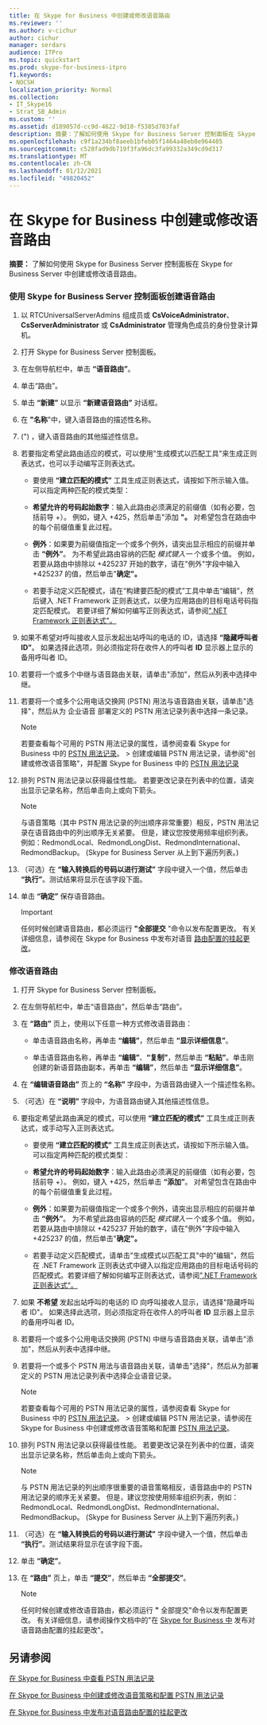 ```yaml
---
title: 在 Skype for Business 中创建或修改语音路由
ms.reviewer: ''
ms.author: v-cichur
author: cichur
manager: serdars
audience: ITPro
ms.topic: quickstart
ms.prod: skype-for-business-itpro
f1.keywords:
- NOCSH
localization_priority: Normal
ms.collection:
- IT_Skype16
- Strat_SB_Admin
ms.custom: ''
ms.assetid: d189057d-cc9d-4622-9d10-f5385d703faf
description: 摘要：了解如何使用 Skype for Business Server 控制面板在 Skype for Business Server 中创建或修改语音路由。
ms.openlocfilehash: c9f1a234bf8aeeb1bfeb05f1464a48eb0e964405
ms.sourcegitcommit: c528fad9db719f3fa96dc3fa99332a349cd9d317
ms.translationtype: MT
ms.contentlocale: zh-CN
ms.lasthandoff: 01/12/2021
ms.locfileid: "49820452"
---
```

# <a name="create-or-modify-a-voice-route-in-skype-for-business"></a>在 Skype for Business 中创建或修改语音路由
 
**摘要：** 了解如何使用 Skype for Business Server 控制面板在 Skype for Business Server 中创建或修改语音路由。
  
### <a name="to-create-a-voice-route-by-using-the-skype-for-business-server-control-panel"></a>使用 Skype for Business Server 控制面板创建语音路由

1. 以 RTCUniversalServerAdmins 组成员或 **CsVoiceAdministrator**、**CsServerAdministrator** 或 **CsAdministrator** 管理角色成员的身份登录计算机。
    
2. 打开 Skype for Business Server 控制面板。
    
3. 在左侧导航栏中，单击 **“语音路由”**。
    
4. 单击“路由”。
    
5. 单击 **“新建”** 以显示 **“新建语音路由”** 对话框。
    
6. 在 **"名称**"中，键入语音路由的描述性名称。
    
7.  (") ，键入语音路由的其他描述性信息。
    
8. 若要指定希望此路由适应的模式，可以使用"生成模式以匹配工具"来生成正则表达式，也可以手动编写正则表达式。
    
   - 要使用 **“建立匹配的模式”** 工具生成正则表达式，请按如下所示输入值。可以指定两种匹配的模式类型：
    
   - **希望允许的号码起始数字**：输入此路由必须满足的前缀值（如有必要，包括前导 +）。 例如，键入 +425，然后单击"添加 **"。** 对希望包含在路由中的每个前缀值重复此过程。
    
   - **例外**：如果要为前缀值指定一个或多个例外，请突出显示相应的前缀并单击 **“例外”**。 为不希望此路由容纳的匹配  *模式键入一*  个或多个值。 例如，若要从路由中排除以 +425237 开始的数字，请在"例外"字段中输入 +425237 的值，然后单击"**确定"。** 
    
   - 若要手动定义匹配模式，请在“构建要匹配的模式”工具中单击“编辑”，然后键入 .NET Framework 正则表达式，以便为应用路由的目标电话号码指定匹配模式。 若要详细了解如何编写正则表达式，请参阅[".NET Framework 正则表达式"。](https://go.microsoft.com/fwlink/p/?linkId=140927) 
    
9. 如果不希望对呼叫接收人显示发起出站呼叫的电话的 ID，请选择 **“隐藏呼叫者 ID”**。 如果选择此选项，则必须指定将在收件人的呼叫者 **ID** 显示器上显示的备用呼叫者 ID。
    
10. 若要将一个或多个中继与语音路由关联，请单击"添加"，然后从列表中选择中继。
    
11. 若要将一个或多个公用电话交换网 (PSTN) 用法与语音路由关联，请单击"选择"，然后从为 企业语音 部署定义的 PSTN 用法记录列表中选择一条记录。
    
    > [!NOTE]
    > 若要查看每个可用的 PSTN 用法记录的属性，请参阅查看 Skype for Business 中的 [PSTN 用法记录](view-pstn-usage-records.md)。 > 创建或编辑 PSTN 用法记录，请参阅"创建或修改语音策略"，并配置 Skype for Business 中的 [PSTN 用法记录](voice-policy-and-pstn-usage-records.md)
  
12. 排列 PSTN 用法记录以获得最佳性能。 若要更改记录在列表中的位置，请突出显示记录名称，然后单击向上或向下箭头。
    
    > [!NOTE]
    > 与语音策略（其中 PSTN 用法记录的列出顺序非常重要）相反，PSTN 用法记录在语音路由中的列出顺序无关紧要。 但是，建议您按使用频率组织列表。 例如：RedmondLocal、RedmondLongDist、RedmondInternational、RedmondBackup。  (Skype for Business Server 从上到下遍历列表。)  
  
13. （可选）在 **“输入转换后的号码以进行测试”** 字段中键入一个值，然后单击 **“执行”**。测试结果将显示在该字段下面。
    
14. 单击 **“确定”** 保存语音路由。
    
    > [!IMPORTANT]
    > 任何时候创建语音路由，都必须运行 **"全部提交** "命令以发布配置更改。 有关详细信息，请参阅在 Skype for Business 中发布对语音 [路由配置的挂起更改](voice-route-config-changes.md)。 
  
### <a name="to-modify-a-voice-route"></a>修改语音路由

1. 打开 Skype for Business Server 控制面板。
    
2. 在左侧导航栏中，单击“语音路由”，然后单击“路由”。
    
3. 在 **“路由”** 页上，使用以下任意一种方式修改语音路由：
    
   - 单击语音路由名称，再单击 **“编辑”**，然后单击 **“显示详细信息”**。
    
   - 单击语音路由名称，再单击 **“编辑”**、**“复制”**，然后单击 **“粘贴”**。单击刚创建的新语音路由副本，再单击 **“编辑”**，然后单击 **“显示详细信息”**。
    
4. 在 **“编辑语音路由”** 页上的 **“名称”** 字段中，为语音路由键入一个描述性名称。
    
5. （可选）在 **“说明”** 字段中，为语音路由键入其他描述性信息。
    
6. 要指定希望此路由满足的模式，可以使用 **“建立匹配的模式”** 工具生成正则表达式，或手动写入正则表达式。
    
   - 要使用 **“建立匹配的模式”** 工具生成正则表达式，请按如下所示输入值。可以指定两种匹配的模式类型：
    
   - **希望允许的号码起始数字**：输入此路由必须满足的前缀值（如有必要，包括前导 +）。 例如，键入 +425，然后单击 **“添加”**。 对希望包含在路由中的每个前缀值重复此过程。
    
   - **例外**：如果要为前缀值指定一个或多个例外，请突出显示相应的前缀并单击 **“例外”**。 为不希望此路由容纳的匹配  *模式键入一*  个或多个值。 例如，若要从路由中排除以 +425237 开始的数字，请在"例外"字段中输入 +425237 的值，然后单击"**确定"。** 
    
   - 若要手动定义匹配模式，请单击"生成模式以匹配工具"中的"编辑"，然后在 .NET Framework 正则表达式中键入以指定应用路由的目标电话号码的匹配模式。若要详细了解如何编写正则表达式，请参阅[".NET Framework 正则表达式"。](https://go.microsoft.com/fwlink/p/?linkId=140927) 
    
7. 如果 **不希望** 发起出站呼叫的电话的 ID 向呼叫接收人显示，请选择"隐藏呼叫者 ID"。 如果选择此选项，则必须指定将在收件人的呼叫者 **ID** 显示器上显示的备用呼叫者 ID。
    
8. 若要将一个或多个公用电话交换网 (PSTN) 中继与语音路由关联，请单击"添加"，然后从列表中选择中继。
    
9. 若要将一个或多个 PSTN 用法与语音路由关联，请单击"选择"，然后从为部署定义的 PSTN 用法记录列表中选择企业语音记录。
    
    > [!NOTE]
    > 若要查看每个可用的 PSTN 用法记录的属性，请参阅查看 Skype for Business 中的 [PSTN 用法记录](view-pstn-usage-records.md)。 > 创建或编辑 PSTN 用法记录，请参阅在 Skype for Business 中创建或修改语音策略和配置 [PSTN 用法记录](voice-policy-and-pstn-usage-records.md)。 
  
10. 排列 PSTN 用法记录以获得最佳性能。 若要更改记录在列表中的位置，请突出显示记录名称，然后单击向上或向下箭头。
    
    > [!NOTE]
    > 与 PSTN 用法记录的列出顺序很重要的语音策略相反，语音路由中的 PSTN 用法记录的顺序无关紧要。 但是，建议您按使用频率组织列表，例如：RedmondLocal、RedmondLongDist、RedmondInternational、RedmondBackup。  (Skype for Business Server 从上到下遍历列表。)  
  
11. （可选）在 **“输入转换后的号码以进行测试”** 字段中键入一个值，然后单击 **“执行”**。测试结果将显示在该字段下面。
    
12. 单击 **“确定”**。
    
13. 在 **“路由”** 页上，单击 **“提交”**，然后单击 **“全部提交”**。 
    
    > [!NOTE]
    > 任何时候创建或修改语音路由，都必须运行 **"** 全部提交"命令以发布配置更改。 有关详细信息，请参阅操作文档中的"在 [Skype for Business 中](voice-route-config-changes.md) 发布对语音路由配置的挂起更改"。
  
## <a name="see-also"></a>另请参阅

[在 Skype for Business 中查看 PSTN 用法记录](view-pstn-usage-records.md)
  
[在 Skype for Business 中创建或修改语音策略和配置 PSTN 用法记录](voice-policy-and-pstn-usage-records.md)
  
[在 Skype for Business 中发布对语音路由配置的挂起更改](voice-route-config-changes.md)

